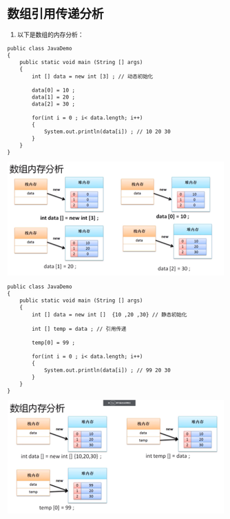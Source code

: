 # 数组引用传递分析
1. 以下是数组的内存分析：
```
public class JavaDemo 
{
	public static void main (String [] args)
	{
		int [] data = new int [3] ; // 动态初始化

		data[0] = 10 ;
		data[1] = 20 ;
		data[2] = 30 ;

		for(int i = 0 ; i< data.length; i++)
		{
			System.out.println(data[i]) ; // 10 20 30
		}
	}
}
```
![](https://github.com/hjj5258/Java/blob/master/JavaSE/img/arrayStackAnalysis.png)


```
public class JavaDemo 
{
	public static void main (String [] args)
	{
		int [] data = new int []  {10 ,20 ,30} // 静态初始化
		
		int [] temp = data ; // 引用传递

		temp[0] = 99 ;

		for(int i = 0 ; i< data.length; i++)
		{
			System.out.println(data[i]) ; // 99 20 30
		}
	}
}
```
![](https://github.com/hjj5258/Java/blob/master/JavaSE/img/arrayStackAnalysis01.png)
    

